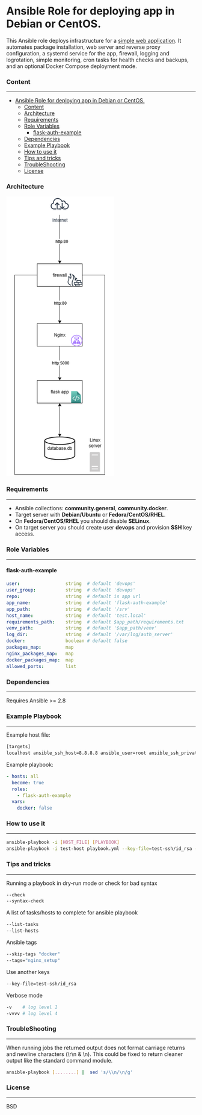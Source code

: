 # Ansible Role for deploying app in Debian or CentOS.

This Ansible role deploys infrastructure for a [simple web application](https://github.com/riad-azz/flask-auth-example).
It automates package installation, web server and reverse proxy configuration, a systemd service for the app, firewall,
logging and logrotation, simple monitoring, cron tasks for health checks and backups, and an optional Docker Compose
deployment mode.

### Content

------------

- [Ansible Role for deploying app in Debian or CentOS.](#ansible-role-for-deploying-app-in-debian-or-centos)
    - [Content](#content)
    - [Architecture](#architecture)
    - [Requirements](#requirements)
    - [Role Variables](#role-variables)
      - [flask-auth-example](#flask-auth-example)
    - [Dependencies](#dependencies)
    - [Example Playbook](#example-playbook)
    - [How to use it](#how-to-use-it)
    - [Tips and tricks](#tips-and-tricks)
    - [TroubleShooting](#troubleshooting)
    - [License](#license)

### Architecture

![flask-app-architecture](flask-app-architecture.png)

### Requirements

------------

* Ansible collections: **community.general**, **community.docker**.
* Target server with **Debian/Ubuntu** or **Fedora/CentOS/RHEL**.
* On **Fedora/CentOS/RHEL** you should disable **SELinux**.
* On target server you should create user **devops** and provision **SSH** key access.

### Role Variables

--------------

#### flask-auth-example

```yml
user:                 string  # default 'devops'
user_group:           string  # default 'devops'
repo:                 string  # default is app url
app_name:             string  # default 'flask-auth-example'
app_path:             string  # default '/srv'
host_name:            string  # default 'test.local'
requirements_path:    string  # default $app_path/requirements.txt
venv_path:            string  # default '$app_path/venv'
log_dir:              string  # default '/var/log/auth_server'
docker:               boolean # default false
packages_map:         map     
nginx_packages_map:   map
docker_packages_map:  map
allowed_ports:        list
```

### Dependencies

------------

Requires Ansible >= 2.8

### Example Playbook

----------------

Example host file:

```sh
[targets]
localhost ansible_ssh_host=8.8.8.8 ansible_user=root ansible_ssh_private_key_file=~/.ssh/id_rsa
```

Example playbook:

```yml
- hosts: all
  become: true
  roles:
    - flask-auth-example
  vars:
    docker: false
```

### How to use it

----------------

```sh
ansible-playbook -i [HOST_FILE] [PLAYBOOK]
ansible-playbook -i test-host playbook.yml --key-file=test-ssh/id_rsa --tags="package_install" --check
```

### Tips and tricks

----------------

Running a playbook in dry-run mode or check for bad syntax

```sh
--check
--syntax-check
```

A list of tasks/hosts to complete for ansible playbook

```sh
--list-tasks
--list-hosts
```

Ansible tags

```sh
--skip-tags "docker"
--tags="nginx_setup"
```

Use another keys

```sh
--key-file=test-ssh/id_rsa
```

Verbose mode

```sh
-v    # log level 1
-vvvv # log level 4
```

### TroubleShooting

----------------

When running jobs the returned output does not format carriage returns and newline characters (\r\n & \n).
This could be fixed to return cleaner output like the standard command module.

```sh
ansible-playbook [........] |  sed 's/\\n/\n/g'
```

### License

-------

BSD

